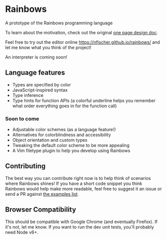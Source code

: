 # Rainbows
A prototype of the Rainbows programming language

To learn about the motivation, check out the original [one page design
doc](doc/OnePager3v2.pdf).

Feel free to try out the editor online https://nfischer.github.io/rainbows/ and
let me know what you think of the project!

An interpreter is coming soon!

## Language features

 - Types are specified by color
 - JavaScript-inspired syntax
 - Type inference
 - Type hints for function APIs (a colorful underline helps you remember what
   order everything goes in for the function call)

### Soon to come

 - Adjustable color schemes (as a language feature!)
 - Alternatives for colorblindness and accessibility
 - Object orientation and custom types
 - Tweaking the default color scheme to be more appealing
 - A Vim filetype plugin to help you develop using Rainbows

## Contributing

The best way you can contribute right now is to help think of scenarios where
Rainbows shines! If you have a short code snippet you think Rainbows would help
make more readable, feel free to suggest it an issue or send a PR against [the
examples list](src/rb-examples.js).

## Browser Compatibility

This should be compatible with Google Chrome (and eventually Firefox). If it's
not, let me know. If you want to run the dev unit tests, you'll probably need
Node v6+.
